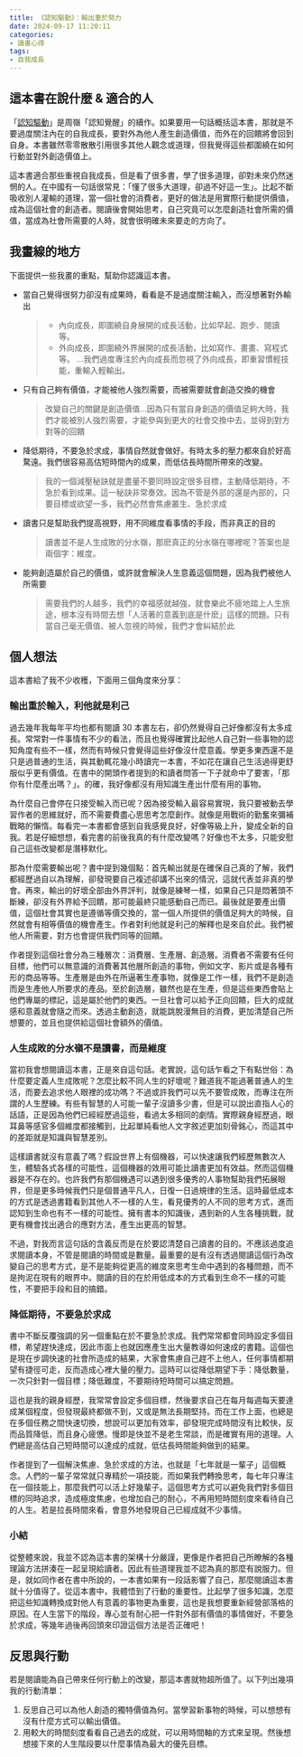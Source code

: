 ```yaml
---
title: 《認知驅動》：輸出重於努力
date: 2024-09-17 11:20:11
categories:
- 讀書心得
tags:
- 自我成長
---
```

## 這本書在說什麼 & 適合的人

「[認知驅動](https://www.books.com.tw/products/0010933681)」是周嶺「認知覺醒」的續作。如果要用一句話概括這本書，那就是不要過度關注內在的自我成長，要對外為他人產生創造價值，而外在的回饋將會回到自身。本書雖然零零散散引用很多其他人觀念或道理，但我覺得這些都圍繞在如何行動並對外創造價值上。

這本書適合那些重視自我成長，但是看了很多書，學了很多道理，卻對未來仍然迷惘的人。在中國有一句話很常見：「懂了很多大道理，卻過不好這一生」。比起不斷吸收別人灌輸的道理，當一個社會的消費者，更好的做法是用實際行動提供價值，成為這個社會的創造者。閱讀後會開始思考，自己究竟可以怎麼創造社會所需的價值，當成為社會所需要的人時，就會很明確未來要走的方向了。

## 我畫線的地方

下面提供一些我畫的重點，幫助你認識這本書。

* 當自己覺得很努力卻沒有成果時，看看是不是過度關注輸入，而沒想著對外輸出

  > * 內向成長，即圍繞⾃⾝展開的成長活動，⽐如早起、跑步、閱讀等。
  > * 外向成長，即圍繞外界展開的成長活動，⽐如寫作、畫畫、寫程式等。
  > ...我們過度專注於內向成長⽽忽視了外向成長，即重習慣輕技能，重輸⼊輕輸出。

* 只有自己夠有價值，才能被他人強烈需要，而被需要就會創造交換的機會

  > 改變⾃⼰的關鍵是創造價值...因為只有當⾃⾝創造的價值⾜夠⼤時，我們才能被別⼈強烈需要，才能參與到更⼤的社會交換中去，並得到對⽅對等的回饋

* 降低期待，不要急於求成，事情自然就會做好。有時太多的壓力都來自於好高騖遠。我們很容易高估短時間內的成果，而低估長時間所帶來的改變。

  > 我的⼀個減壓秘訣就是盡量不要同時設定很多⽬標，主動降低期待，不急於看到成果。這⼀秘訣⾮常奏效。因為不管是外部的還是內部的，只要⽬標或欲望⼀多，我們必然會焦慮叢⽣、急於求成

* 讀書只是幫助我們提高視野，用不同維度看事情的手段，而非真正的目的

  > 讀書並不是⼈⽣成敗的分⽔嶺，那麽真正的分⽔嶺在哪裡呢？答案也是兩個字：維度。

* 能夠創造屬於自己的價值，或許就會解決人生意義這個問題，因為我們被他人所需要

  > 需要我們的⼈越多，我們的幸福感就越強，就會樂此不疲地踏上⼈⽣旅途，根本沒有時間去想「⼈活著的意義到底是什麽」這樣的問題。只有當⾃⼰毫⽆價值、被⼈忽視的時候，我們才會糾結於此

## 個人想法

這本書給了我不少收穫，下面用三個角度來分享：

### 輸出重於輸入，利他就是利己

過去幾年我每年平均也都有閱讀 30 本書左右，卻仍然覺得自己好像都沒有太多成長。常常對一件事情有不少的看法，而且也覺得確實比起他人自己對一些事物的認知角度有些不一樣，然而有時候只會覺得這些好像沒什麼意義。學更多東西還不是只是過普通的生活，與其動輒花幾小時讀完一本書，不如花在讓自己生活過得更舒服似乎更有價值。在書中的開頭作者提到的和讀者問答一下子就命中了要害，「那你有什麼產出嗎？」。的確，我好像都沒有用知識生產出什麼有用的事物。

為什麼自己會停在只接受輸入而已呢？因為接受輸入最容易實現，我只要被動去學習作者的思維就好，而不需要費盡心思思考怎麼創作。就像是用戰術的勤奮來彌補戰略的懶惰。每看完一本書都會感到自我感覺良好，好像等級上升，變成全新的自我。若是仔細想想，看完書的前後我真的有什麼改變嗎？好像也不太多，只能安慰自己這些改變都是潛移默化。

那為什麼需要輸出呢？書中提到幾個點：首先輸出就是在確保自己真的了解，我們都經歷過自以為理解，卻發現要自己複述卻講不出來的情況，這就代表並非真的學會。再來，輸出的好壞全部由外界評判，就像是練琴一樣，如果自己只是悶著頭不斷練，卻沒有外界給予回饋，那可能最終只能感動自己而已。最後就是要產出價值，這個社會其實也是遵循等價交換的，當一個人所提供的價值足夠大的時候，自然就會有相等價值的機會產生。作者對利他就是利己的解釋也是來自於此。我們被他人所需要，對方也會提供我們同等的回饋。

作者提到這個社會分為三種層次：消費層、生產層、創造層。消費者不需要有任何目標，他們可以無意識的消費著其他層所創造的事物，例如文字、影片或是各種有形的商品等等。生產層是由外在所逼著生產事物，就像是工作一樣，我們不是創造而是生產他人所要求的產品。至於創造層，雖然也是在生產，但是這些東西會貼上他們專屬的標記，這是屬於他們的東西。一旦社會可以給予正向回饋，巨大的成就感和意義就會隨之而來。透過主動創造，就能跳脫漫無目的消費，更加清楚自己所想要的，並且也提供給這個社會額外的價值。

### 人生成敗的分水嶺不是讀書，而是維度

當初我會想閱讀這本書，正是來自這句話。老實說，這句話乍看之下有點世俗：為什麼要定義人生成敗呢？怎麼比較不同人生的好壞呢？難道我不能過著普通人的生活，而要去追求他人眼裡的成功嗎？不過或許我們可以先不要管成敗，而專注在所謂的人生歷練。有些有智慧的人可能一輩子沒讀多少書，但是可以說出直指人心的話語，正是因為他們已經經歷過這些，看過太多相同的劇情。實際親身經歷過，眼耳鼻等感官多個維度都接觸到，比起單純看他人文字敘述更加刻骨銘心，而這其中的差距就是知識與智慧差別。

這樣讀書就沒有意義了嗎？假設世界上有個機器，可以快速讓我們經歷無數次人生，體驗各式各樣的可能性，這個機器的效用可能比讀書更加有效益。然而這個機器是不存在的。也許我們有那個機遇可以遇到很多優秀的人事物幫助我們拓展眼界，但是更多時候我們只是個普通平凡人，日復一日過規律的生活。這時最低成本的方式是透過書籍看到其他人不一樣的人生，看見優秀的人不同的思考方式，進而認知到生命也有不一樣的可能性。擁有書本的知識後，遇到新的人生各種挑戰，就更有機會找出適合的應對方法，產生出更高的智慧。

不過，對我而言這句話的含義反而是在於要認清楚自己讀書的目的。不應該過度追求閱讀本身，不管是閱讀的時間或是數量。最重要的是有沒有透過閱讀這個行為改變自己的思考方式，是不是能夠從更高的維度來思考生命中遇到的各種問題，而不是拘泥在現有的眼界中。閱讀的目的在於用低成本的方式看到生命不一樣的可能性，不要把手段和目的搞錯。

### 降低期待，不要急於求成

書中不斷反覆強調的另一個重點在於不要急於求成。我們常常都會同時設定多個目標，希望趕快達成，因此市面上也就因應產生出大量教導如何速成的書籍。這個也是現在步調快速的社會所造成的結果，大家會焦慮自己趕不上他人，任何事情都期望有捷徑可走，反而造成心裡大量的壓力。這時可以從降低期望下手：降低數量，一次只針對一個目標；降低難度，不要期待短時間可以搞定問題。

這也是我的親身經歷，我常常會設定多個目標，然後要求自己在每月每週每天要達成某個程度，但發現最終都做不到，又或是無法長期堅持。而在工作上面，也總是在多個任務之間快速切換，想說可以更加有效率，卻發現完成時間沒有比較快，反而品質降低，而且身心疲憊。慢即是快並不是老生常談，而是確實有用的道理。人們總是高估自己短時間可以達成的成就，低估長時間能夠做到的結果。

作者提到了一個解決焦慮、急於求成的方法，也就是「七年就是一輩子」這個概念。人們的一輩子常常就只專精於一項技能，而如果我們轉換思考，每七年只專注在一個技能上，那麼我們可以活上好幾輩子。這個思考方式可以避免我們對多個目標的同時追求，造成極度焦慮，也增加自己的耐心，不再用短時間刻度來看待自己的人生。若是拉長時間來看，會意外地發現自己已經成就不少事情。

### 小結

從整體來說，我並不認為這本書的架構十分嚴謹，更像是作者把自己所瞭解的各種理論方法拼湊在一起呈現給讀者。因此有些道理我並不認為真的那麼有說服力。但是，就如同作者在書中所說的，一本書如果有一段話影響了自己，那麼閱讀這本書就十分值得了。從這本書中，我體悟到了行動的重要性。比起學了很多知識，怎麼把這些知識轉換成對他人有意義的事物更為重要，這也是我想要重新經營部落格的原因。在人生當下的階段，專心並有耐心把一件對外部有價值的事情做好，不要急於求成，等幾年過後再回頭來印證這個方法是否正確吧！

## 反思與行動

若是閱讀能為自己帶來任何行動上的改變，那這本書就物超所值了。以下列出幾項我的行動清單：

1. 反思自己可以為他人創造的獨特價值為何。當學習新事物的時候，可以想想有沒有什麼方式可以輸出價值。
2. 用較大的時間刻度看看自己過去的成就，可以用時間軸的方式來呈現。然後想想接下來的人生階段要以什麼事情為最大的優先目標。
